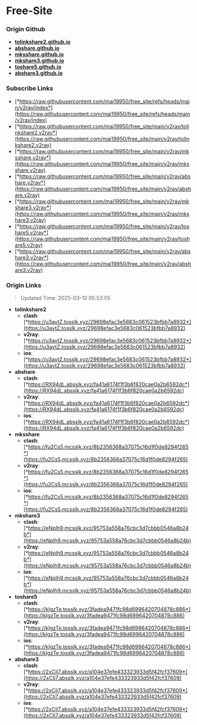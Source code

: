 # Free-Site

### Origin Github

- [**tolinkshare2.github.io**](https://github.com/tolinkshare2/tolinkshare2.github.io)
- [**abshare.github.io**](https://github.com/abshare/abshare.github.io)
- [**mksshare.github.io**](https://github.com/mksshare/mksshare.github.io)
- [**mkshare3.github.io**](https://github.com/mkshare3/mkshare3.github.io)
- [**toshare5.github.io**](https://github.com/toshare5/toshare5.github.io)
- [**abshare3.github.io**](https://github.com/abshare3/abshare3.github.io)

### Subscribe Links

- [*https://raw.githubusercontent.com/mai19950/free_site/refs/heads/main/v2ray/index*](https://raw.githubusercontent.com/mai19950/free_site/refs/heads/main/v2ray/index)
- [*https://raw.githubusercontent.com/mai19950/free_site/main/v2ray/tolinkshare2.v2ray*](https://raw.githubusercontent.com/mai19950/free_site/main/v2ray/tolinkshare2.v2ray)
- [*https://raw.githubusercontent.com/mai19950/free_site/main/v2ray/mksshare.v2ray*](https://raw.githubusercontent.com/mai19950/free_site/main/v2ray/mksshare.v2ray)
- [*https://raw.githubusercontent.com/mai19950/free_site/main/v2ray/abshare.v2ray*](https://raw.githubusercontent.com/mai19950/free_site/main/v2ray/abshare.v2ray)
- [*https://raw.githubusercontent.com/mai19950/free_site/main/v2ray/mkshare3.v2ray*](https://raw.githubusercontent.com/mai19950/free_site/main/v2ray/mkshare3.v2ray)
- [*https://raw.githubusercontent.com/mai19950/free_site/main/v2ray/toshare5.v2ray*](https://raw.githubusercontent.com/mai19950/free_site/main/v2ray/toshare5.v2ray)
- [*https://raw.githubusercontent.com/mai19950/free_site/main/v2ray/abshare3.v2ray*](https://raw.githubusercontent.com/mai19950/free_site/main/v2ray/abshare3.v2ray)

### Origin Links

> Updated Time: 2025-03-10 05:53:05

- **tolinkshare2**
  - **clash**: [*https://u3avtZ.tosslk.xyz/29698efac3e5683c061523bfbb7a8932*](https://u3avtZ.tosslk.xyz/29698efac3e5683c061523bfbb7a8932)
  - **v2ray**: [*https://u3avtZ.tosslk.xyz/29698efac3e5683c061523bfbb7a8932*](https://u3avtZ.tosslk.xyz/29698efac3e5683c061523bfbb7a8932)
  - **ios**: [*https://u3avtZ.tosslk.xyz/29698efac3e5683c061523bfbb7a8932*](https://u3avtZ.tosslk.xyz/29698efac3e5683c061523bfbb7a8932)
- **abshare**
  - **clash**: [*https://RX94dL.absslk.xyz/fa41a6174f1f3b6f820cae0a2b6592dc*](https://RX94dL.absslk.xyz/fa41a6174f1f3b6f820cae0a2b6592dc)
  - **v2ray**: [*https://RX94dL.absslk.xyz/fa41a6174f1f3b6f820cae0a2b6592dc*](https://RX94dL.absslk.xyz/fa41a6174f1f3b6f820cae0a2b6592dc)
  - **ios**: [*https://RX94dL.absslk.xyz/fa41a6174f1f3b6f820cae0a2b6592dc*](https://RX94dL.absslk.xyz/fa41a6174f1f3b6f820cae0a2b6592dc)
- **mksshare**
  - **clash**: [*https://fu2Cs5.mcsslk.xyz/8b2356368a37075c16d1f0de8294f265*](https://fu2Cs5.mcsslk.xyz/8b2356368a37075c16d1f0de8294f265)
  - **v2ray**: [*https://fu2Cs5.mcsslk.xyz/8b2356368a37075c16d1f0de8294f265*](https://fu2Cs5.mcsslk.xyz/8b2356368a37075c16d1f0de8294f265)
  - **ios**: [*https://fu2Cs5.mcsslk.xyz/8b2356368a37075c16d1f0de8294f265*](https://fu2Cs5.mcsslk.xyz/8b2356368a37075c16d1f0de8294f265)
- **mkshare3**
  - **clash**: [*https://eNpIh9.mcsslk.xyz/95753a558a76cbc3d7cbbb0546a8b24b*](https://eNpIh9.mcsslk.xyz/95753a558a76cbc3d7cbbb0546a8b24b)
  - **v2ray**: [*https://eNpIh9.mcsslk.xyz/95753a558a76cbc3d7cbbb0546a8b24b*](https://eNpIh9.mcsslk.xyz/95753a558a76cbc3d7cbbb0546a8b24b)
  - **ios**: [*https://eNpIh9.mcsslk.xyz/95753a558a76cbc3d7cbbb0546a8b24b*](https://eNpIh9.mcsslk.xyz/95753a558a76cbc3d7cbbb0546a8b24b)
- **toshare5**
  - **clash**: [*https://kIgzTe.tosslk.xyz/3fadea9471fc98d6996420704878c886*](https://kIgzTe.tosslk.xyz/3fadea9471fc98d6996420704878c886)
  - **v2ray**: [*https://kIgzTe.tosslk.xyz/3fadea9471fc98d6996420704878c886*](https://kIgzTe.tosslk.xyz/3fadea9471fc98d6996420704878c886)
  - **ios**: [*https://kIgzTe.tosslk.xyz/3fadea9471fc98d6996420704878c886*](https://kIgzTe.tosslk.xyz/3fadea9471fc98d6996420704878c886)
- **abshare3**
  - **clash**: [*https://2xCIi7.absslk.xyz/a104e37efe433323933d5f42fcf37609*](https://2xCIi7.absslk.xyz/a104e37efe433323933d5f42fcf37609)
  - **v2ray**: [*https://2xCIi7.absslk.xyz/a104e37efe433323933d5f42fcf37609*](https://2xCIi7.absslk.xyz/a104e37efe433323933d5f42fcf37609)
  - **ios**: [*https://2xCIi7.absslk.xyz/a104e37efe433323933d5f42fcf37609*](https://2xCIi7.absslk.xyz/a104e37efe433323933d5f42fcf37609)
